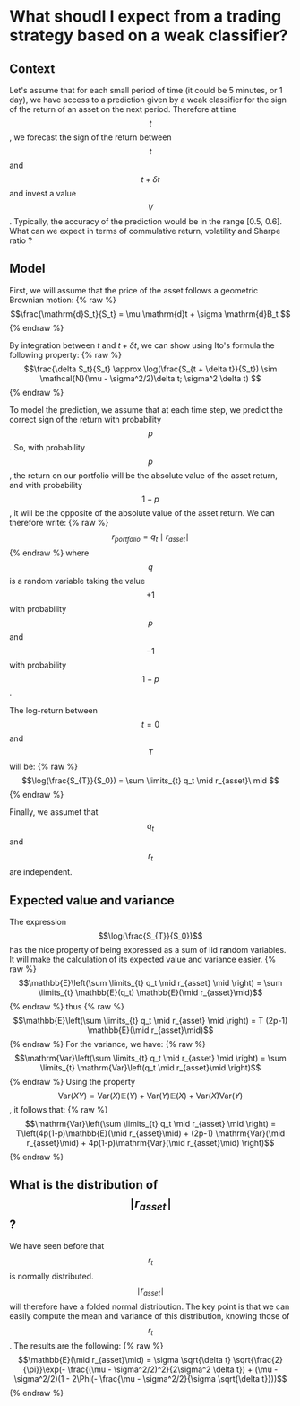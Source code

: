<script src="https://cdn.mathjax.org/mathjax/latest/MathJax.js?config=TeX-AMS-MML_HTMLorMML" type="text/javascript"></script>

# What shoudl I expect from a trading strategy based on a weak classifier?

## Context

Let's assume that for each small period of time (it could be 5 minutes, or 1 day), we have access to a prediction given by a weak classifier for the sign of the return of an asset on the next period. Therefore at time $$t$$, we forecast the sign of the return between $$t$$ and $$t + \delta t$$ and invest a value $$V$$. Typically, the accuracy of the prediction would be in the range [0.5, 0.6]. What can we expect in terms of commulative return, volatility and Sharpe ratio ?

## Model
First, we will assume that the price of the asset follows a geometric Brownian motion:
{% raw %} 
$$\frac{\mathrm{d}S_t}{S_t} = \mu \mathrm{d}t + \sigma \mathrm{d}B_t $$ 
{% endraw %}

By integration between $t$ and $t + \delta t$, we can show using Ito's formula the following property:
{% raw %} 
$$\frac{\delta S_t}{S_t} \approx \log(\frac{S_{t + \delta t}}{S_t}) \sim \mathcal{N}(\mu  - \sigma^2/2)\delta t;  \sigma^2 \delta t) $$ 
{% endraw %}

To model the prediction, we assume that at each time step, we predict the correct sign of the return with probability $$p$$. So, with probability $$p$$, the return on our portfolio will be the absolute value of the asset return, and with probability $$1 - p$$, it will be the opposite of the absolute value of the asset return. We can therefore write:
{% raw %} 
$$r_{portfolio} = q_t \mid r_{asset} \mid $$ 
{% endraw %}
where $$q$$ is a random variable taking the value $$+1$$ with probability $$p$$ and $$-1$$ with probability $$1-p$$.

The log-return between $$t=0$$ and $$T$$ will be:
{% raw %} 
$$\log(\frac{S_{T}}{S_0}) = \sum \limits_{t} q_t \mid r_{asset}\ mid $$
{% endraw %}

Finally, we assumet that $$q_t$$ and $$r_t$$ are independent. 

## Expected value and variance
The expression $$\log(\frac{S_{T}}{S_0})$$ has the nice property of being expressed as a sum of iid random variables. It will make the calculation of its expected value and variance easier.
{% raw %} 
$$\mathbb{E}\left(\sum \limits_{t} q_t \mid r_{asset} \mid \right) = \sum \limits_{t} \mathbb{E}(q_t) \mathbb{E}(\mid r_{asset}\mid)$$
{% endraw %}
thus 
{% raw %} 
$$\mathbb{E}\left(\sum \limits_{t} q_t \mid r_{asset} \mid \right) = T (2p-1) \mathbb{E}(\mid r_{asset}\mid)$$
{% endraw %}
For the variance, we have:
{% raw %} 
$$\mathrm{Var}\left(\sum \limits_{t} q_t \mid r_{asset} \mid \right) = \sum \limits_{t} \mathrm{Var}\left(q_t \mid r_{asset}\mid \right)$$
{% endraw %}
Using the property $$\mathrm{Var}(XY) = \mathrm{Var}(X)\mathbb{E}(Y) + \mathrm{Var}(Y)\mathbb{E}(X) + \mathrm{Var}(X)\mathrm{Var}(Y)$$, it follows that:
{% raw %} 
$$\mathrm{Var}\left(\sum \limits_{t} q_t \mid r_{asset} \mid \right) = T\left(4p(1-p)\mathbb{E}(\mid r_{asset}\mid) + (2p-1) \mathrm{Var}(\mid r_{asset}\mid) + 4p(1-p)\mathrm{Var}(\mid r_{asset}\mid)  \right)$$
{% endraw %}

## What is the distribution of $$\mid r_{asset}\mid $$ ?
We have seen before that $$r_t$$ is normally distributed. $$\mid r_{asset}\mid $$ will therefore have a folded normal distribution. The key point is that we can easily compute the mean and variance of this distribution, knowing those of $$r_t$$. The results are the following:
{% raw %} 
$$\mathbb{E}(\mid r_{asset}\mid) = \sigma \sqrt{\delta t} \sqrt{\frac{2}{\pi}}\exp(- \frac{(\mu  - \sigma^2/2)^2}{2\sigma^2 \delta t}) + (\mu  - \sigma^2/2)(1 - 2\Phi(- \frac{\mu  - \sigma^2/2}{\sigma \sqrt{\delta t}}))$$
{% endraw %}

